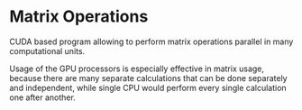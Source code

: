 # Matrix Operations

CUDA based program allowing to perform matrix operations parallel in many computational units.

Usage of the GPU processors is especially effective in matrix usage, because there are many separate calculations that can be done separately and independent, while single CPU would perform every single calculation one after another. 

